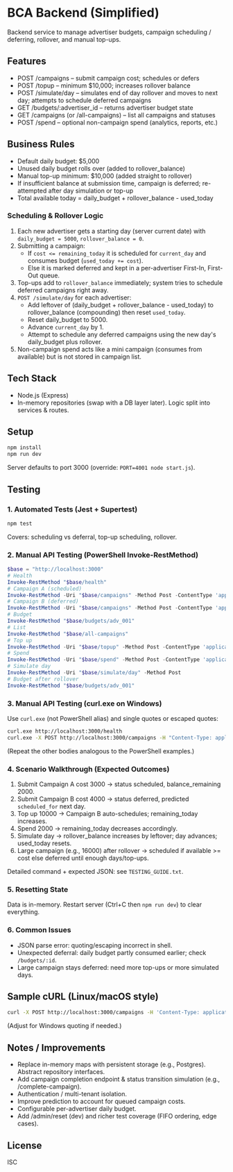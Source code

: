 # BCA Backend (Simplified)

Backend service to manage advertiser budgets, campaign scheduling / deferring, rollover, and manual top-ups.

## Features
- POST /campaigns – submit campaign cost; schedules or defers
- POST /topup – minimum $10,000; increases rollover balance
- POST /simulate/day – simulates end of day rollover and moves to next day; attempts to schedule deferred campaigns
- GET /budgets/:advertiser_id – returns advertiser budget state
- GET /campaigns (or /all-campaigns) – list all campaigns and statuses
- POST /spend – optional non-campaign spend (analytics, reports, etc.)

## Business Rules
- Default daily budget: $5,000
- Unused daily budget rolls over (added to rollover_balance)
- Manual top-up minimum: $10,000 (added straight to rollover)
- If insufficient balance at submission time, campaign is deferred; re-attempted after day simulation or top-up
- Total available today = daily_budget + rollover_balance - used_today

### Scheduling & Rollover Logic
1. Each new advertiser gets a starting day (server current date) with `daily_budget = 5000`, `rollover_balance = 0`.
2. Submitting a campaign:
   - If `cost <= remaining_today` it is scheduled for `current_day` and consumes budget (`used_today += cost`).
   - Else it is marked deferred and kept in a per-advertiser First-In, First-Out queue.
3. Top-ups add to `rollover_balance` immediately; system tries to schedule deferred campaigns right away.
4. `POST /simulate/day` for each advertiser:
   - Add leftover of (daily_budget + rollover_balance - used_today) to rollover_balance (compounding) then reset `used_today`.
   - Reset daily_budget to 5000.
   - Advance `current_day` by 1.
   - Attempt to schedule any deferred campaigns using the new day's daily_budget plus rollover.
5. Non-campaign spend acts like a mini campaign (consumes from available) but is not stored in campaign list.

## Tech Stack
- Node.js (Express)
- In-memory repositories (swap with a DB layer later). Logic split into services & routes.

## Setup
```bash
npm install
npm run dev
```
Server defaults to port 3000 (override: `PORT=4001 node start.js`).

## Testing
### 1. Automated Tests (Jest + Supertest)
```bash
npm test
```
Covers: scheduling vs deferral, top-up scheduling, rollover.

### 2. Manual API Testing (PowerShell Invoke-RestMethod)
```powershell
$base = "http://localhost:3000"
# Health
Invoke-RestMethod "$base/health"
# Campaign A (scheduled)
Invoke-RestMethod -Uri "$base/campaigns" -Method Post -ContentType 'application/json' -Body '{"advertiser_id":"adv_001","campaign_name":"Campaign A","cost":3000}'
# Campaign B (deferred)
Invoke-RestMethod -Uri "$base/campaigns" -Method Post -ContentType 'application/json' -Body '{"advertiser_id":"adv_001","campaign_name":"Campaign B","cost":4000}'
# Budget
Invoke-RestMethod "$base/budgets/adv_001"
# List
Invoke-RestMethod "$base/all-campaigns"
# Top up
Invoke-RestMethod -Uri "$base/topup" -Method Post -ContentType 'application/json' -Body '{"advertiser_id":"adv_001","amount":10000}'
# Spend
Invoke-RestMethod -Uri "$base/spend" -Method Post -ContentType 'application/json' -Body '{"advertiser_id":"adv_001","amount":2000,"reason":"report"}'
# Simulate day
Invoke-RestMethod -Uri "$base/simulate/day" -Method Post
# Budget after rollover
Invoke-RestMethod "$base/budgets/adv_001"
```

### 3. Manual API Testing (curl.exe on Windows)
Use `curl.exe` (not PowerShell alias) and single quotes or escaped quotes:
```bash
curl.exe http://localhost:3000/health
curl.exe -X POST http://localhost:3000/campaigns -H "Content-Type: application/json" -d '{ "advertiser_id":"adv_001","campaign_name":"Campaign A","cost":3000 }'
```
(Repeat the other bodies analogous to the PowerShell examples.)

### 4. Scenario Walkthrough (Expected Outcomes)
1. Submit Campaign A cost 3000 -> status scheduled, balance_remaining 2000.
2. Submit Campaign B cost 4000 -> status deferred, predicted `scheduled_for` next day.
3. Top up 10000 -> Campaign B auto-schedules; remaining_today increases.
4. Spend 2000 -> remaining_today decreases accordingly.
5. Simulate day -> rollover_balance increases by leftover; day advances; used_today resets.
6. Large campaign (e.g., 16000) after rollover -> scheduled if available >= cost else deferred until enough days/top-ups.

Detailed command + expected JSON: see `TESTING_GUIDE.txt`.

### 5. Resetting State
Data is in-memory. Restart server (Ctrl+C then `npm run dev`) to clear everything.

### 6. Common Issues
- JSON parse error: quoting/escaping incorrect in shell.
- Unexpected deferral: daily budget partly consumed earlier; check `/budgets/:id`.
- Large campaign stays deferred: need more top-ups or more simulated days.

## Sample cURL (Linux/macOS style)
```bash
curl -X POST http://localhost:3000/campaigns -H 'Content-Type: application/json' -d '{"advertiser_id":"adv_001","campaign_name":"Retarget","cost":3000}'
```
(Adjust for Windows quoting if needed.)

## Notes / Improvements
- Replace in-memory maps with persistent storage (e.g., Postgres). Abstract repository interfaces.
- Add campaign completion endpoint & status transition simulation (e.g., /complete-campaign).
- Authentication / multi-tenant isolation.
- Improve prediction to account for queued campaign costs.
- Configurable per-advertiser daily budget.
- Add /admin/reset (dev) and richer test coverage (FIFO ordering, edge cases).

## License
ISC
